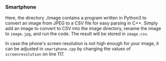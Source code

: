 ### Smartphone

Here, the directory ./image contains a program written in Python3 to convert an image from JPEG to a CSV file for easy parsing in C++.
Simply add an image to convert to CSV into the image directory, rename the image to ```image.jpg```, and run the code.
The result will be stored in ```image.csv```.

In case the phone's screen resolution is not high enough for your image, it can be adjusted in ```smartphone.cpp``` by changing the values of ```screenresolution``` on line 117.
